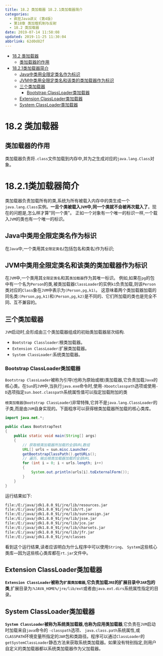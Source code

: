 ```yaml
---
title: 18.2 类加载器 18.2.1类加载器简介
categories: 
  - 疯狂Java讲义 (第4版)
  - 第18章 类加载机制与反射
  - 18.2 类加载器
date: 2019-07-14 11:58:08
updated: 2019-11-25 11:30:04
abbrlink: 62d0d82f
---
```

<div id='my_toc'>

- [18.2 类加载器](/JavaReadingNotes/62d0d82f/#18-2-类加载器)
    - [类加载器的作用](/JavaReadingNotes/62d0d82f/#类加载器的作用)
- [18.2.1类加载器简介](/JavaReadingNotes/62d0d82f/#18-2-1类加载器简介)
    - [Java中类用全限定类名作为标识](/JavaReadingNotes/62d0d82f/#Java中类用全限定类名作为标识)
    - [JVM中类用全限定类名和该类的类加载器作为标识](/JavaReadingNotes/62d0d82f/#JVM中类用全限定类名和该类的类加载器作为标识)
    - [三个类加载器](/JavaReadingNotes/62d0d82f/#三个类加载器)
        - [Bootstrap ClassLoader类加载器](/JavaReadingNotes/62d0d82f/#Bootstrap-ClassLoader类加载器)
    - [Extension ClassLoader类加载器](/JavaReadingNotes/62d0d82f/#Extension-ClassLoader类加载器)
    - [System ClassLoader类加载器](/JavaReadingNotes/62d0d82f/#System-ClassLoader类加载器)

</div>
<!--more-->
<script>if (navigator.platform.toLowerCase() == 'win32'){document.getElementById('my_toc').style.display = 'none';}</script>

<!--end-->
# 18.2 类加载器 #
## 类加载器的作用 ##
类加载器负责将`.class`文件加载到内存中,并为之生成对应的`java.lang.Class`对象。
# 18.2.1类加载器简介 #
类加载器负责加载所有的类,系统为所有被载入内存中的类生成一个`java.lang.Class`实例。**一旦个类被载入`JVM`中,同一个类就不会被再次载入了**。现在的问题是,怎么样才算"同一个类"。
正如一个对象有一个唯一的标识一样,一个载入`JVM`的类也有一个唯一的标识。
## Java中类用全限定类名作为标识 ##
在`Java`中,一个类用其`全限定类名`(包括包名和类名)作为标识;
## JVM中类用全限定类名和该类的类加载器作为标识 ##
在`JVM`中,一个类用其`全限定类名`和其`类加载器`作为其唯一标识。
例如,如果在`pg`的包中有一个名为`Person`的类,被类加载器`ClassLoader`的实例`k1`负责加载,则该`Person`类对应的`Class`象在`JVM`中表示为`(Person,pg,k1)`。
这意味着两个类加载器加载的同名类:`(Person,pg,k1)`和`(Person,pg,k2)`是不同的、它们所加载的类也是完全不同、互不兼容的。

## 三个类加载器 ##
`JVM`启动时,会形成由三个类加载器组成的初始类加载器层次结构.
- `Bootstrap Classloader`:根类加载器。
- `Extension ClassLoader`:扩展类加载器。
- `System ClassLoader`:系统类加载器。

### Bootstrap ClassLoader类加载器 ###
`Bootstrap ClassLoader`被称为引导(也称为原始或根)类加载器,它负责加载`Java`的核心类。在`Sun`的`JVM`中,当执行`java.exe`命令时,使用`-Xbootclasspath`选项或使用`-D`选项指定`sun.boot.classpath`系统属性值可以指定加载附加的类

`根类加载器`(`Bootstrap ClassLoader`)非常特殊,它并不是`java.lang.ClassLoader`的子类,而是由`JVM`自身实现的。下面程序可以获得根类加载器所加载的核心类库。
```java
import java.net.*;

public class BootstrapTest
{
    public static void main(String[] args)
    {
        // 获取根类加载器所加载的全部URL数组
        URL[] urls = sun.misc.Launcher.
        getBootstrapClassPath().getURLs();
        // 遍历、输出根类加载器加载的全部URL
        for (int i = 0; i < urls.length; i++)
        {
            System.out.println(urls[i].toExternalForm());
        }
    }
}
```
运行结果如下:
```cmd
file:/E:/java/jdk1.8.0_91/jre/lib/resources.jar
file:/E:/java/jdk1.8.0_91/jre/lib/rt.jar
file:/E:/java/jdk1.8.0_91/jre/lib/sunrsasign.jar
file:/E:/java/jdk1.8.0_91/jre/lib/jsse.jar
file:/E:/java/jdk1.8.0_91/jre/lib/jce.jar
file:/E:/java/jdk1.8.0_91/jre/lib/charsets.jar
file:/E:/java/jdk1.8.0_91/jre/lib/jfr.jar
file:/E:/java/jdk1.8.0_91/jre/classes
```
看到这个运行结果,读者应该明白为什么程序中可以使用`String`、 `System`这些核心类库—因为这些核心类库都在`rt.jar`文件中。
## Extension ClassLoader类加载器 ##
**`Extension ClassLoader`被称为`扩展类加载器`,它负责加载`JRE`的扩展目录中`JAR`包的类**,扩展目录为:`%JAVA_HOME%/jre/lib/ext`或者由`java.ext.dirs`系统属性指定的目录。
## System ClassLoader类加载器 ##
**`System ClassLoader`被称为系统类加载器,也称为应用类加载器**,它负责在`JVM`启动时加载来自`java`命令的 `-classpath`选项、 `java.class.path`系统属性,或`CLASSPATH`环境变量所指定的`JAR`包和类路径。程序可以通过`ClassLoader`的`getSystemClassLoader`静态方法来获取系统类加载器。如果没有特别指定,则用户自定义的类加载器都以系统类加载器作为父加载器。


